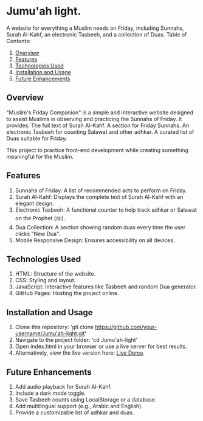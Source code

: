 # Jumu'ah light.
A website for everything a Muslim needs on Friday, including Sunnahs, Surah Al-Kahf, an electronic Tasbeeh, and a collection of Duas.
Table of Contents:
1. [Overview](https://github.com/ShAhD-GaMaLL/Jumu-ah-light?tab=readme-ov-file#overview)
2. [Features](https://github.com/ShAhD-GaMaLL/Jumu-ah-light?tab=readme-ov-file#features)
3. [Technologies Used](https://github.com/ShAhD-GaMaLL/Jumu-ah-light?tab=readme-ov-file#technologies-used)
4. [Installation and Usage](https://github.com/ShAhD-GaMaLL/Jumu-ah-light?tab=readme-ov-file#installation-and-usage)
5. [Future Enhancements](https://github.com/ShAhD-GaMaLL/Jumu-ah-light?tab=readme-ov-file#future-enhancements)

## Overview
"Muslim's Friday Companion" is a simple and interactive website designed to assist Muslims in observing and practicing the Sunnahs of Friday. It provides:
The full text of Surah Al-Kahf.
A section for Friday Sunnahs.
An electronic Tasbeeh for counting Salawat and other adhkar.
A curated list of Duas suitable for Friday.

This project to practice front-end development while creating something meaningful for the Muslim.

## Features
1. Sunnahs of Friday: A list of recommended acts to perform on Friday.
2. Surah Al-Kahf: Displays the complete text of Surah Al-Kahf with an elegant design.
3. Electronic Tasbeeh: A functional counter to help track adhkar or Salawat on the Prophet (ﷺ).
4. Dua Collection: A section showing random duas every time the user clicks "New Dua".
5. Mobile Responsive Design: Ensures accessibility on all devices.

## Technologies Used
1. HTML: Structure of the website.
2. CSS: Styling and layout.
3. JavaScript: Interactive features like Tasbeeh and random Dua generator.
4. GitHub Pages: Hosting the project online.

## Installation and Usage
1. Clone this repository:
'git clone https://github.com/your-username/Jumu'ah-light.git'
3. Navigate to the project folder:
'cd Jumu'ah-light'
4. Open index.html in your browser or use a live server for best results.
5. Alternatively, view the live version here: [Live Demo](https://lively-granita-b560bd.netlify.app/).
   
## Future Enhancements
1. Add audio playback for Surah Al-Kahf.
2. Include a dark mode toggle.
3. Save Tasbeeh counts using LocalStorage or a database.
4. Add multilingual support (e.g., Arabic and English).
5. Provide a customizable list of adhkar and duas.
